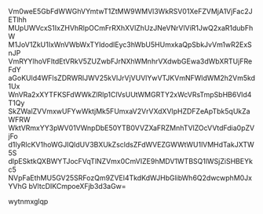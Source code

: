 Vm0weE5GbFdWWGhVYmtwT1ZtMW9WMVl3WkRSV01XeFZVMjA1VjFac2JETlhh
MUpUWVcxS1IxZHVhRlpOCmFrRXhXVlZhUzJNeVNrVlViR1JwQ2xaR1dubFhW
M1JoV1ZkU1IxWnVWbWxTYldodlEyc3hWbU5HUmxkaQpSbkJvVm1wR2ExSnJP
VmRYYlhoVFltdEtVRkV5ZUZwbFJrNXhWMnhrVXdwbGEwa3dWbXRTUjFReFdY
aGoKUld4WFlsZDRWRlJWV25kVlJrVjVUVlYwVTJKVmNFWldWM2h2Vm5kd1Ux
WnVRa2xXYTFKSFdWWkZlRlp1ClVsUUtWMGRTY2xWcVRsTmpSbHB6Vld4T1Qy
SkZWalZVVmxwUFYwWktjMk5FUmxaV2VrVXdXVlpHZDFZeApTbk5qUkZaWFRW
WktVRmxYY3pWV01VWnpDbE50YTB0VVZXaFRZMnhTVlZOcVVtdFdia0pZVjFo
d1IyRlcKV1hoWGJIQldUV3BXUkZscldsZFdWVEZGWWtWU1lVMHdTakJXTW5S
dlpESktkQXBWYTJocFVqTlNZVmx0CmVIZE9hMDV1WTBSQ1lWSjZiSHBEYkc5
NVpFaEthMU5GV25SRFozQm9ZVEl4TkdKdWJHbGlibWh6Q2dwcwphM0JxYVhG
bVltcDIKCmpoeXFjb3d3aGw=

wytnmxglqp